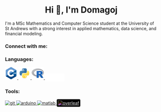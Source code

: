 <h1 align="center">Hi 👋, I'm Domagoj</h1>

<p>
  I'm a  MSc Mathematics and Computer Science student at the University of St Andrews with a strong interest in applied mathematics, data science, and financial modeling.
</p>

<h3 align="left">Connect with me:</h3>
<p align="left">
  <!-- You can add LinkedIn, email, or other icons/links here -->
</p>

<h3 align="left">Languages:</h3>
<p align="left">
  <a href="https://www.w3schools.com/cpp/" target="_blank" rel="noreferrer">
    <img src="https://raw.githubusercontent.com/devicons/devicon/master/icons/cplusplus/cplusplus-original.svg" alt="cplusplus" width="40" height="40"/>
  </a>
  <a href="https://www.python.org" target="_blank" rel="noreferrer">
    <img src="https://raw.githubusercontent.com/devicons/devicon/master/icons/python/python-original.svg" alt="python" width="40" height="40"/>
  </a>
  <a href="https://www.r-project.org/" target="_blank" rel="noreferrer">
    <img src="https://raw.githubusercontent.com/devicons/devicon/master/icons/r/r-original.svg" alt="r" width="40" height="40"/>
  </a>
  <a href="https://www.latex-project.org/" target="_blank" rel="noreferrer">
    <img src="https://cdn.jsdelivr.net/npm/simple-icons@v15/icons/latex.svg"
         alt="LaTeX"
         width="40" height="40"
         style="filter: brightness(0) invert(1); background-color: white; border-radius: 4px; padding: 4px;"/>
  </a>
</p>

<h3 align="left">Tools:</h3>
<p align="left">
  <a href="https://git-scm.com/" target="_blank" rel="noreferrer">
    <img src="https://www.vectorlogo.zone/logos/git-scm/git-scm-icon.svg" alt="git" width="40" height="40"/>
  </a>
  <a href="https://www.arduino.cc/" target="_blank" rel="noreferrer">
    <img src="https://cdn.worldvectorlogo.com/logos/arduino-1.svg" alt="arduino" width="40" height="40"/>
  </a>
  <a href="https://www.mathworks.com/" target="_blank" rel="noreferrer">
    <img src="https://upload.wikimedia.org/wikipedia/commons/2/21/Matlab_Logo.png" alt="matlab" width="40" height="40"/>
  </a>
  <a href="https://www.overleaf.com/" target="_blank" rel="noreferrer">
    <img src="https://cdn.jsdelivr.net/npm/simple-icons@v15/icons/overleaf.svg" alt="overleaf" width="40" height="40" style="filter: invert(1); background-color: white; border-radius: 4px; padding: 4px;" />
  </a>
</p>



